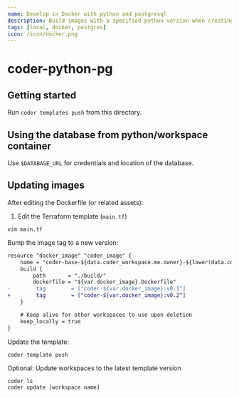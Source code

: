 ```yaml
---
name: Develop in Docker with python and postgresql
description: Build images with a specified python version when creating a workspace, plus a postgres db in a container
tags: [local, docker, postgres]
icon: /icon/docker.png
---
```


# coder-python-pg

## Getting started

Run `coder templates push` from this directory.

## Using the database from python/workspace container

Use `$DATABASE_URL` for credentials and location of the database.

## Updating images

After editing the Dockerfile (or related assets):

1. Edit the Terraform template (`main.tf`)

```console
vim main.tf
```

Bump the image tag to a new version:

```diff
resource "docker_image" "coder_image" {
    name = "coder-base-${data.coder_workspace.me.owner}-${lower(data.coder_workspace.me.name)}"
    build {
        path       = "./build/"
        dockerfile = "${var.docker_image}.Dockerfile"
-        tag        = ["coder-${var.docker_image}:v0.1"]
+        tag        = ["coder-${var.docker_image}:v0.2"]
    }

    # Keep alive for other workspaces to use upon deletion
    keep_locally = true
}
```

Update the template:

```console
coder template push
```

Optional: Update workspaces to the latest template version

```console
coder ls
coder update [workspace name]
```
